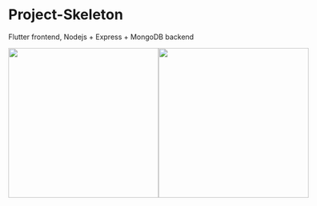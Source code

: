 # Project-Skeleton
Flutter frontend, Nodejs + Express + MongoDB backend

<div style="display: flex; justify-content: space-between">
    <img src="https://www.thurrott.com/wp-content/uploads/sites/2/2019/05/flutter-mobile-web-desktop.jpg" width="300">
    <img src="https://lh3.googleusercontent.com/iHWqJainIxZcIp4caq5LdsFNR-OlUdYcvxcUzTrAYxvOLIIWCHHocl1ci3Mb-9p4ou6i366jqoeN4XI17nJn7dchNUg=s512" width="300">
</div>